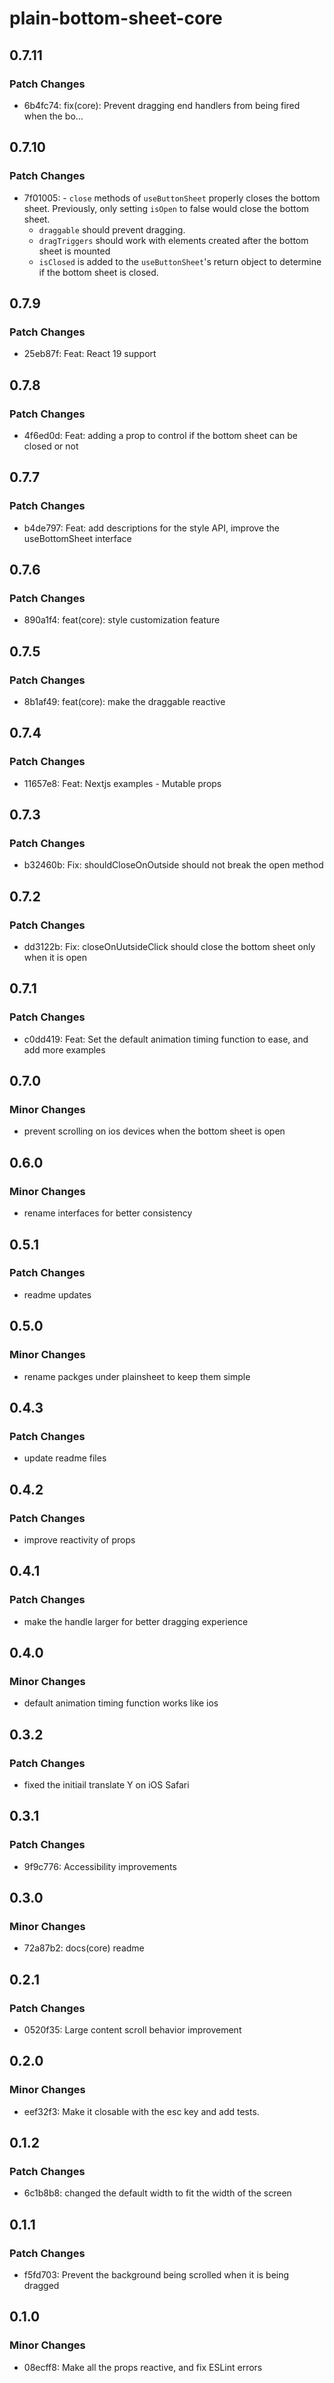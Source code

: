 # plain-bottom-sheet-core

## 0.7.11

### Patch Changes

- 6b4fc74: fix(core): Prevent dragging end handlers from being fired when the bo…

## 0.7.10

### Patch Changes

- 7f01005: - `close` methods of `useButtonSheet` properly closes the bottom sheet. Previously, only setting `isOpen` to false would close the bottom sheet.
  - `draggable` should prevent dragging.
  - `dragTriggers` should work with elements created after the bottom sheet is mounted
  - `isClosed` is added to the `useButtonSheet`'s return object to determine if the bottom sheet is closed.

## 0.7.9

### Patch Changes

- 25eb87f: Feat: React 19 support

## 0.7.8

### Patch Changes

- 4f6ed0d: Feat: adding a prop to control if the bottom sheet can be closed or not

## 0.7.7

### Patch Changes

- b4de797: Feat: add descriptions for the style API, improve the useBottomSheet interface

## 0.7.6

### Patch Changes

- 890a1f4: feat(core): style customization feature

## 0.7.5

### Patch Changes

- 8b1af49: feat(core): make the draggable reactive

## 0.7.4

### Patch Changes

- 11657e8: Feat: Nextjs examples - Mutable props

## 0.7.3

### Patch Changes

- b32460b: Fix: shouldCloseOnOutside should not break the open method

## 0.7.2

### Patch Changes

- dd3122b: Fix: closeOnUutsideClick should close the bottom sheet only when it is open

## 0.7.1

### Patch Changes

- c0dd419: Feat: Set the default animation timing function to ease, and add more examples

## 0.7.0

### Minor Changes

- prevent scrolling on ios devices when the bottom sheet is open

## 0.6.0

### Minor Changes

- rename interfaces for better consistency

## 0.5.1

### Patch Changes

- readme updates

## 0.5.0

### Minor Changes

- rename packges under plainsheet to keep them simple

## 0.4.3

### Patch Changes

- update readme files

## 0.4.2

### Patch Changes

- improve reactivity of props

## 0.4.1

### Patch Changes

- make the handle larger for better dragging experience

## 0.4.0

### Minor Changes

- default animation timing function works like ios

## 0.3.2

### Patch Changes

- fixed the initiail translate Y on iOS Safari

## 0.3.1

### Patch Changes

- 9f9c776: Accessibility improvements

## 0.3.0

### Minor Changes

- 72a87b2: docs(core) readme

## 0.2.1

### Patch Changes

- 0520f35: Large content scroll behavior improvement

## 0.2.0

### Minor Changes

- eef32f3: Make it closable with the esc key and add tests.

## 0.1.2

### Patch Changes

- 6c1b8b8: changed the default width to fit the width of the screen

## 0.1.1

### Patch Changes

- f5fd703: Prevent the background being scrolled when it is being dragged

## 0.1.0

### Minor Changes

- 08ecff8: Make all the props reactive, and fix ESLint errors
